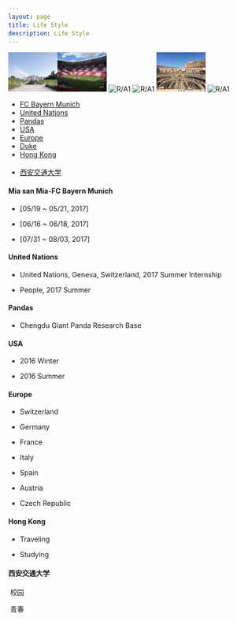 ```yaml
---
layout: page
title: Life Style
description: Life Style
---
```


<img src="Vienna.jpg" alt="R/Vienna" style="float:left;width:100px;height:80px;"> 
<img src="Allianz1.JPG" alt="R/A1" style="width:100px;height:80px;">
<img src="Allianz2.JPG" alt="R/A1" style="width:100px;height:80px;">
<img src="Chicago1.JPG" alt="R/A1" style="width:100px;height:80px;">
<img src="Rome1.JPG" alt="R/A1" style="width:100px;height:80px;">
<img src="YellowStone1.JPG" alt="R/A1" style="width:100px;height:80px;">

<div class="navbar">
    <div class="navbar-inner">
        <ul class="nav">
            <li><a href="#FCBayernMunich">FC Bayern Munich</a></li>
            <li><a href="#UnitedNations">United Nations</a></li>
            <li><a href="#Pandas">Pandas</a></li>
            <li><a href="#USA">USA</a></li>
            <li><a href="#Europe">Europe</a></li>
            <li><a href="#Duke">Duke</a></li>
            <li><a href="#HongKong">Hong Kong</a></li>
            <li><a href="#XJTU">西安交通大学</a></li>
        </ul>
    </div>
</div>

#### <a name="FCBayernMunich"></a>Mia san Mia-FC Bayern Munich
 * [05/19 ~ 05/21, 2017]
 
 * [06/16 ~ 06/18, 2017]
 
 * [07/31 ~ 08/03, 2017]

#### <a name="UnitedNations"></a>United Nations
 * United Nations, Geneva, Switzerland, 2017 Summer Internship
 
 * People, 2017 Summer

#### <a name="Pandas"></a>Pandas
 * Chengdu Giant Panda Research Base

#### <a name="USA"></a>USA
 * 2016 Winter
 
 * 2016 Summer

#### <a name="Europe"></a>Europe
 * Switzerland
 
 * Germany
 
 * France
 
 * Italy
 
 * Spain
 
 * Austria
 
 * Czech Republic

#### <a name="HongKong"></a>Hong Kong
 * Traveling
 
 * Studying

#### <a name="XJTU"></a>西安交通大学
  校园
  
  青春
